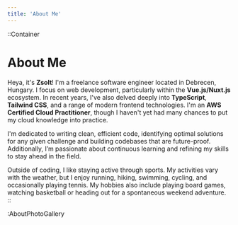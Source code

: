 ```yaml
---
title: 'About Me'
---
```



::Container
# About Me

Heya, it's **Zsolt**! I'm a freelance software engineer located in Debrecen, Hungary. I focus on web development, particularly within the **Vue.js/Nuxt.js** ecosystem. In recent years, I've also delved deeply into **TypeScript**, **Tailwind CSS**, and a range of modern frontend technologies. I'm an **AWS Certified Cloud Practitioner**, though I haven't yet had many chances to put my cloud knowledge into practice.

I'm dedicated to writing clean, efficient code, identifying optimal solutions for any given challenge and building codebases that are future-proof. Additionally, I’m passionate about continuous learning and refining my skills to stay ahead in the field.

Outside of coding, I like staying active through sports. My activities vary with the weather, but I enjoy running, hiking, swimming, cycling, and occasionally playing tennis. My hobbies also include playing board games, watching basketball or heading out for a spontaneous weekend adventure.
::

:AboutPhotoGallery